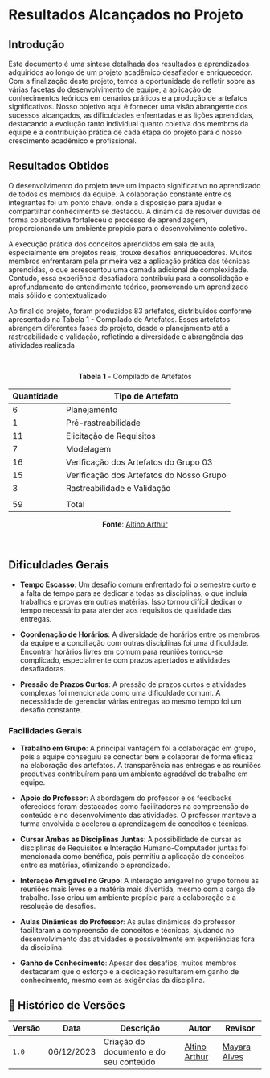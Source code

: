 # Resultados Alcançados no Projeto

## Introdução

Este documento é uma síntese detalhada dos resultados e aprendizados adquiridos ao longo de um projeto acadêmico desafiador e enriquecedor. Com a finalização deste projeto, temos a oportunidade de refletir sobre as várias facetas do desenvolvimento de equipe, a aplicação de conhecimentos teóricos em cenários práticos e a produção de artefatos significativos. Nosso objetivo aqui é fornecer uma visão abrangente dos sucessos alcançados, as dificuldades enfrentadas e as lições aprendidas, destacando a evolução tanto individual quanto coletiva dos membros da equipe e a contribuição prática de cada etapa do projeto para o nosso crescimento acadêmico e profissional.

## Resultados Obtidos

O desenvolvimento do projeto teve um impacto significativo no aprendizado de todos os membros da equipe. A colaboração constante entre os integrantes foi um ponto chave, onde a disposição para ajudar e compartilhar conhecimento se destacou. A dinâmica de resolver dúvidas de forma colaborativa fortaleceu o processo de aprendizagem, proporcionando um ambiente propício para o desenvolvimento coletivo.

A execução prática dos conceitos aprendidos em sala de aula, especialmente em projetos reais, trouxe desafios enriquecedores. Muitos membros enfrentaram pela primeira vez a aplicação prática das técnicas aprendidas, o que acrescentou uma camada adicional de complexidade. Contudo, essa experiência desafiadora contribuiu para a consolidação e aprofundamento do entendimento teórico, promovendo um aprendizado mais sólido e contextualizado

Ao final do projeto, foram produzidos 83 artefatos, distribuídos conforme apresentado na Tabela 1 - Compilado de Artefatos. Esses artefatos abrangem diferentes fases do projeto, desde o planejamento até a rastreabilidade e validação, refletindo a diversidade e abrangência das atividades realizada

<br>

<center>
  
**Tabela 1** - Compilado de Artefatos

| Quantidade | Tipo de Artefato                          |
|------------|-------------------------------------------|
| 6          | Planejamento                              |
| 1          | Pré-rastreabilidade                       |
| 11         | Elicitação de Requisitos                  |
| 7          | Modelagem                                 |
| 16         | Verificação dos Artefatos do Grupo 03     |
| 15         | Verificação dos Artefatos do Nosso Grupo  |
| 3          | Rastreabilidade e Validação               |
|            |                                           |
| 59         | Total                                     |

**Fonte**: [Altino Arthur](https://github.com/arthurrochamoreira)

</center>

<br>

## Dificuldades Gerais

- **Tempo Escasso**: Um desafio comum enfrentado foi o semestre curto e a falta de tempo para se dedicar a todas as disciplinas, o que incluía trabalhos e provas em outras matérias. Isso tornou difícil dedicar o tempo necessário para atender aos requisitos de qualidade das entregas.

- **Coordenação de Horários**: A diversidade de horários entre os membros da equipe e a conciliação com outras disciplinas foi uma dificuldade. Encontrar horários livres em comum para reuniões tornou-se complicado, especialmente com prazos apertados e atividades desafiadoras.

- **Pressão de Prazos Curtos**: A pressão de prazos curtos e atividades complexas foi mencionada como uma dificuldade comum. A necessidade de gerenciar várias entregas ao mesmo tempo foi um desafio constante.

### Facilidades Gerais

- **Trabalho em Grupo**: A principal vantagem foi a colaboração em grupo, pois a equipe conseguiu se conectar bem e colaborar de forma eficaz na elaboração dos artefatos. A transparência nas entregas e as reuniões produtivas contribuíram para um ambiente agradável de trabalho em equipe.

- **Apoio do Professor**: A abordagem do professor e os feedbacks oferecidos foram destacados como facilitadores na compreensão do conteúdo e no desenvolvimento das atividades. O professor manteve a turma envolvida e acelerou a aprendizagem de conceitos e técnicas.

- **Cursar Ambas as Disciplinas Juntas**: A possibilidade de cursar as disciplinas de Requisitos e Interação Humano-Computador juntas foi mencionada como benéfica, pois permitiu a aplicação de conceitos entre as matérias, otimizando o aprendizado.

- **Interação Amigável no Grupo**: A interação amigável no grupo tornou as reuniões mais leves e a matéria mais divertida, mesmo com a carga de trabalho. Isso criou um ambiente propício para a colaboração e a resolução de desafios.

- **Aulas Dinâmicas do Professor**: As aulas dinâmicas do professor facilitaram a compreensão de conceitos e técnicas, ajudando no desenvolvimento das atividades e possivelmente em experiências fora da disciplina.

- **Ganho de Conhecimento**: Apesar dos desafios, muitos membros destacaram que o esforço e a dedicação resultaram em ganho de conhecimento, mesmo com as exigências da disciplina.

## 📑 Histórico de Versões

| Versão | Data | Descrição | Autor | Revisor |
|--------|------|------------|------|---------|
| `1.0` | 06/12/2023 | Criação do documento e do seu conteúdo |  [Altino Arthur](https://github.com/arthurrochamoreira)| [Mayara Alves](https://github.com/Mayara-tech) | 

